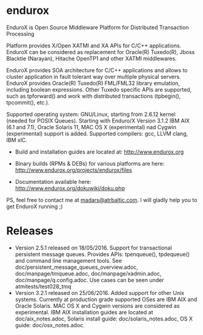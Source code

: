 # endurox
EnduroX is Open Source Middleware Platform for Distributed Transaction Processing

Platform provides X/Open XATMI and XA APIs for C/C++ applications. EnduroX can be considered as replacement for Oracle(R) Tuxedo(R), Jboss Blacktie (Narayan), Hitache OpenTP1 and other XATMI middlewares.

EnduroX provides SOA architecture for C/C++ applications and allows to cluster application in fault tolerant way over multiple physical servers. EnduroX provides Oracle(R) Tuxedo(R) FML/FML32 library emulation, including boolean expressions. Other Tuxedo specific APIs are supported, such as tpforward() and work with distributed transactions (tpbegin(), tpcommit(), etc.).

Supported operating system: GNU/Linux, starting from 2.6.12 kernel (needed for POSIX Queues). Starting with Enduro/X Version 3.1.2 IBM AIX (6.1 and 7.1), Oracle Solaris 11, MAC OS X (experimental) nad Cygwin (experimental) support is added. Supported compilers: gcc, LLVM clang, IBM xlC.

- Build and installation guides are located at: http://www.endurox.org

- Binary builds (RPMs & DEBs) for various platforms are here: http://www.endurox.org/projects/endurox/files

- Documentation available here: http://www.endurox.org/dokuwiki/doku.php

PS, feel free to contact me at madars@atrbaltic.com. I will gladly help you to get EnduroX running ;)

# Releases

- Version 2.5.1 released on 18/05/2016. Support for transactional persistent message queues. Provides APIs: tpenqueue(), tpdequeue() and command line management tools. See doc/persistent_message_queues_overview.adoc, doc/manpage/tmqueue.adoc, doc/manpage/xadmin.adoc, doc/manpage/q.config.adoc. Use cases can be seen under atmitests/test028_tmq
- Version 3.2.1 released on 25/06/2016. Added support for other Unix systems. Currently at production grade supported OSes are IBM AIX and Oracle Solaris. MAC OS X and Cygwin versions are considered as experimental. IBM AIX installation guides are located at doc/aix_notes.adoc, Solaris install guide: doc/solaris_notes.adoc, OS X guide: doc/osx_notes.adoc.
